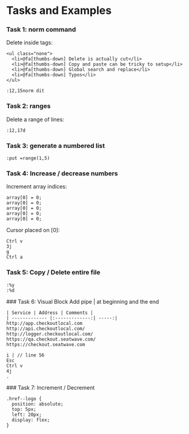 # Tasks and Examples
### Task 1: norm command
Delete inside tags:
```
<ul class="none">
  <li>@fa[thumbs-down] Delete is actually cut</li>
  <li>@fa[thumbs-down] Copy and paste can be tricky to setup</li>
  <li>@fa[thumbs-down] Global search and replace</li>
  <li>@fa[thumbs-down] Typos</li>
</ul>
```

```
:12,15norm dit
```

###  Task 2: ranges
Delete a range of lines:
```
:12,17d
```
### Task 3: generate a numbered list
```
:put =range(1,5)
```

### Task 4: Increase / decrease numbers
Increment array indices:
```
array[0] = 0;
array[0] = 0;
array[0] = 0;
array[0] = 0;
array[0] = 0;
```

Cursor placed on [0]:
```
Ctrl v
3j
g
Ctrl a
```

### Task 5: Copy / Delete entire file
```
:%y
:%d
```

### Task 6: Visual Block
Add pipe | at beginning and the end
```
| Service | Address | Comments |
| ------------- |:-------------:| -----:|
http://app.checkoutlocal.com
http://api.checkoutlocal.com/
http://logger.checkoutlocal.com/
https://qa.checkout.seatwave.com/
https://checkout.seatwave.com
```

```
i | // line 56
Esc
Ctrl v
4j
.
```

### Task 7: Increment / Decrement
```
.href--logo {
  position: absolute;
  top: 5px;
  left: 20px;
  display: flex;
}
```
